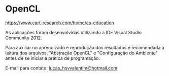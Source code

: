 # OpenCL
https://www.cart-research.com/home/cs-education

As aplicações foram desenvolvidas utilizando a IDE Visual Studio Community 2012.

Para auxiliar no aprendizado e reprodução dos resultados é recomendada a leitura dos arquivos, "Abstração OpenCL" e "Configuração do Ambiente" antes de se iniciar a prática de programação.

E-mail para contato: lucas_hsvvalentim@hotmail.com
